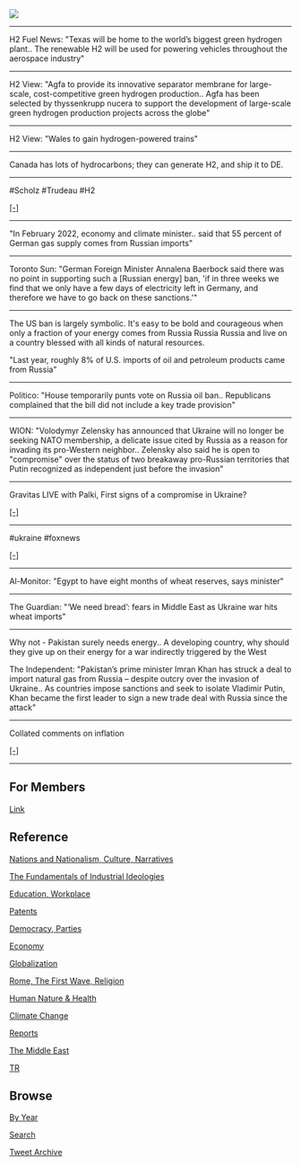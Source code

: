 <img src="https://drive.google.com/uc?export=view&id=1B2wf9R7AMH1d7Vw6e2mucLbIQ5NSjir7"/>

---

H2 Fuel News: "Texas will be home to the world’s biggest green
hydrogen plant.. The renewable H2 will be used for powering vehicles
throughout the aerospace industry"

---

H2 View: "Agfa to provide its innovative separator membrane for large-scale,
cost-competitive green hydrogen production.. Agfa has been selected by
thyssenkrupp nucera to support the development of large-scale green
hydrogen production projects across the globe"

---

H2 View: "Wales to gain hydrogen-powered trains"

---


Canada has lots of hydrocarbons; they can generate H2, and ship it to
DE.

---

\#Scholz #Trudeau \#H2 

[[-]](https://youtu.be/nIr949iow0w?t=755)

---

"In February 2022, economy and climate minister.. said that 55 percent
of German gas supply comes from Russian imports"

---

Toronto Sun: "German Foreign Minister Annalena Baerbock said there was
no point in supporting such a [Russian energy] ban, 'if in three weeks
we find that we only have a few days of electricity left in Germany,
and therefore we have to go back on these sanctions.'"

---

The US ban is largely symbolic. It's easy to be bold and courageous
when only a fraction of your energy comes from Russia Russia Russia
and live on a country blessed with all kinds of natural resources.

"Last year, roughly 8% of U.S. imports of oil and petroleum products came from Russia"

---

Politico: "House temporarily punts vote on Russia oil
ban.. Republicans complained that the bill did not include a key trade
provision"

---

WION: "Volodymyr Zelensky has announced that Ukraine will no longer be
seeking NATO membership, a delicate issue cited by Russia as a reason
for invading its pro-Western neighbor.. Zelensky also said he is open
to "compromise" over the status of two breakaway pro-Russian
territories that Putin recognized as independent just before the
invasion"

---

Gravitas LIVE with Palki, First signs of a compromise in Ukraine?

[[-]](https://youtu.be/n1nD-k2Zn2k)

---

\#ukraine \#foxnews 

[[-]](https://youtu.be/FtGnDNeAQVk?t=77)

---

Al-Monitor: "Egypt to have eight months of wheat reserves, says minister"

---

The Guardian: "‘We need bread’: fears in Middle East as Ukraine war
hits wheat imports"

---

Why not - Pakistan surely needs energy.. A developing country, why
should they give up on their energy for a war indirectly triggered by
the West

The Independent: "Pakistan’s prime minister Imran Khan has struck a
deal to import natural gas from Russia – despite outcry over the
invasion of Ukraine.. As countries impose sanctions and seek to
isolate Vladimir Putin, Khan became the first leader to sign a new
trade deal with Russia since the attack"

---

Collated comments on inflation

[[-]](2018/05/inflation.md)

---

## For Members

[Link](https://thirdwave-members.herokuapp.com)

## Reference

[Nations and Nationalism, Culture, Narratives](/2013/02/nations-and-nationalism.md)

[The Fundamentals of Industrial Ideologies](/2011/04/fundamentals-of-industrial-ideologies.md)

[Education, Workplace](2017/09/education-workplace.md)

[Patents](/2018/09/patents.md)

[Democracy, Parties](/2016/11/democracy.md)

[Economy](/2018/05/economy.md)

[Globalization](/2018/09/globalization.md)

[Rome, The First Wave, Religion](/2017/12/rome.md)

[Human Nature & Health](/2020/07/human-nature.md)

[Climate Change](/2018/12/climate.md)

[Reports](/2019/05/reports.md)

[The Middle East](/2019/07/middleeast.md)

[TR](../tr)

## Browse

[By Year](years.md)

[Search](search.html)

[Tweet Archive](/tweets/README.md)



